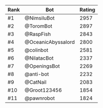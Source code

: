 Rank|Bot|Rating
---|---|---
#1|@NimsiluBot|2957
#2|@ToromBot|2897
#3|@RaspFish|2843
#4|@OceanicAbyssalord|2800
#5|@colinbot|2581
#6|@NilatacBot|2337
#7|@OpeningsBot|2269
#8|@anti-bot|2232
#9|@CatNail|2083
#10|@Groot123456|1854
#11|@pawnrobot|1824

